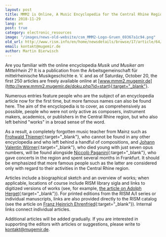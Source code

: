 ```yaml
---
layout: post
title: MMM2 is Online, A Music Encyclopedia for the Central Rhine Region
date: 2018-11-29
lang: en
post: true
category: electronic_resources
image: "/images/news-old-website/csm_MMM2-Logo-Gruen_69367a1c94.png"
old_url: http://www.rism.info/en/home/newsdetails/browse/17/article/64/mmm2-is-online-a-music-encyclopedia-for-the-central-rhine-region.html
email: kontakt@mugemir.de
author: Martin Bierwisch
---
```


Are you familiar with the online encyclopedia _Musik und Musiker am Mittelrhein 2_? It is a publication from the Arbeitsgemeinschaft für mittelrheinische Musikgeschichte e. V. and as of Saturday, October 20, the first 250 articles are freely available online at [www.mmm2.mugemir.de](http://www.mmm2.mugemir.de/doku.php?id=start){:target="_blank"}.

Numerous entries feature people who are the subject of an encyclopedia article now for the first time, but more famous names can also be found here. The aim of the encyclopedia is to cover, as comprehensively as possible, people who were not only active as composers, instrument makers, academics, or publishers in the Central Rhine region, but who also left behind "works" in a broad sense of the word.

As a result, a completely forgotten music teacher from Mainz such as [Frohwald Thiemer](http://www.mmm2.mugemir.de/doku.php?id=thiemer){:target="_blank"}, who cannot be found in any other encyclopedia and who left behind a handful of compositions, and [Johann Valentin Wörner](http://www.mmm2.mugemir.de/doku.php?id=woerner){:target="_blank"}, who died young with just seven opus numbers, will be found alongside [Niccolò Paganini](http://www.mmm2.mugemir.de/doku.php?id=paganini){:target="_blank"}, who gave concerts in the region and spent several months in Frankfurt. It should be emphasized that more famous people such as the latter are considered only with regard to their activities in the Central Rhine region.

Articles include a biographical sketch and an overview of works; when applicable, locations of course include RISM library sigla and links to digitized versions of works (see, for example, [the article on Adolph Herget](http://www.mmm2.mugemir.de/doku.php?id=herget){:target="_blank"}). For printed editions from the RISM A/I series or individual manuscripts, links are also provided directly to the RISM catalog (see the article on [Franz Heinrich Ehrenfried](http://www.mmm2.mugemir.de/doku.php?id=ehrenfried){:target="_blank"}). Internal links connect individual articles.

Additional articles will be added gradually. If you are interested in supporting the editors with articles or suggestions, please write to [kontakt@mugemir.de](mailto:kontakt@mugemir.de).
